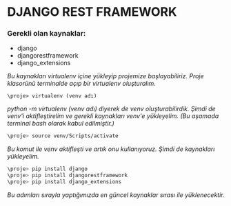 # **DJANGO REST FRAMEWORK**

### **Gerekli olan kaynaklar**:
- django
- djangorestframework
- django_extensions

*Bu kaynakları virtualenv içine yükleyip projemize başlayabiliriz. Proje klasorünü terminalde açıp bir virtualenv oluşturalım.*
```shell
\proje> virtualenv (venv adı)
```
*python -m virtualenv (venv adı) diyerek de venv oluşturabilirdik. Şimdi de venv'i aktifleştirelim ve gerekli kaynakları venv'e yükleyelim. (Bu aşamada terminal bash olarak kabul edilmiştir.)*

```bash
\proje> source venv/Scripts/activate
```
*Bu komut ile venv aktifleşti ve artık onu kullanıyoruz. Şimdi de kaynakları yükleyelim.*

```bash
\proje> pip install django
\proje> pip install djangorestframework
\proje> pip install django_extensions
```
*Bu adımları sırayla yaptığımızda en güncel kaynaklar sırası ile yüklenecektir.*
